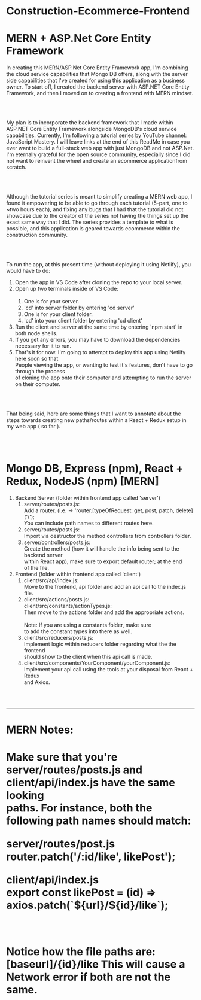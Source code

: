 # Construction-Ecommerce-Frontend

<h1>MERN + ASP.Net Core Entity Framework</h1>
<p>
In creating this MERN/ASP.Net Core Entity Framework app, I'm combining the cloud service 
capabilities that Mongo DB offers, along with the server side capabilities that I've created for 
using this application as a business owner. To start off, I created the backend server with 
ASP.NET Core Entity Framework, and then I moved on to creating a frontend with MERN mindset.
</p>

<br><br>

<p>
My plan is to incorporate the backend framework that I made within ASP.NET Core Entity Framework 
alongside MongoDB's cloud service capabilities. Currently, I'm following a tutorial series 
by YouTube channel: JavaScript Mastery. I will leave links at the end of this ReadMe in case 
you ever want to build a full-stack web app with just MongoDB and not ASP.Net. I'm eternally 
grateful for the open source community, especially since I did not want to reinvent the wheel 
and create an ecommerce applicationfrom scratch.
</p>

<br><br>

<p>
Although the tutorial series is meant to simplify creating a MERN web app, I found it empowering 
to be able to go through each tutorial (5-part, one to ~two hours each), and fixing any bugs 
that I had that the tutorial did not showcase due to the creator of the series not having the 
things set up the exact same way that I did. The series provides a template to what is possible, 
and this application is geared towards ecommerce within the construction community.
</p>

<br><br>

To run the app, at this present time (without deploying it using Netlify), you would have to do:
<p>
    <ol>
        <li>Open the app in VS Code after cloning the repo to your local server.</li>
        <li>
            Open up two terminals inside of VS Code:<br><br>
            <ol>
                <li>One is for your server.</li>
                <li>'cd' into server folder by entering 'cd server'</li>
                <li>One is for your client folder.</li>
                <li>'cd' into your client folder by entering 'cd client'</li>
            </ol>
        </li>
        <li>Run the client and server at the same time by entering 'npm start' in both node shells.</li>
        <li>If you get any errors, you may have to download the dependencies necessary for it to run.</li>
        <li>
            That's it for now. I'm going to attempt to deploy this app using Netlify here soon so that<br>
            People viewing the app, or wanting to test it's features, don't have to go through the process<br>
            of cloning the app onto their computer and attempting to run the server on their computer.
        </li>
    </ol>
</p>

<br><br>

<p>
That being said, here are some things that I want to annotate about the steps towards creating new
paths/routes within a React + Redux setup in my web app ( so far ). 
<p>

<br><br>

<h1>Mongo DB, Express (npm), React + Redux, NodeJS (npm) [MERN]</h1>
<ol>
    <li>
        Backend Server (folder within frontend app called 'server')<br>
        <ol>
            <li>
                server/routes/posts.js: <br>
                Add a router. (i.e. -> 'router.[typeOfRequest: get, post, patch, delete]('/');<br> 
                You can include path names to different routes here.
            </li>
            <li>
                server/routes/posts.js: <br>
                Import via destructor the method controllers from controllers folder.
            </li>
            <li>
                server/controllers/posts.js: <br>
                Create the method (how it will handle the info being sent to the backend server <br>
                within React app), make sure to <bold>export default router;</bold> at the end <br>
                of the file.
            </li>
        </ol>
    </li>
    <li>
        Frontend (folder within frontend app called 'client')<br>
        <ol>
            <li>
                client/src/api/index.js:<br>
                Move to the frontend, api folder and add an api call to the index.js file.
            </li>
            <li>
                client/src/actions/posts.js:<br>
                client/src/constants/actionTypes.js:<br>
                Then move to the actions folder and add the appropriate actions. <br><br>
                <bold>Note: </bold>If you are using a constants folder, make sure <br>
                to add the constant types into there as well.
            </li>
            <li>
                client/src/reducers/posts.js:<br>
                Implement logic within reducers folder regarding what the the frontend <br>
                should show to the client when this api call is made. <br>
            </li>
            <li>
                client/src/components/YourComponent/yourComponent.js:<br>
                Implement your api call using the tools at your disposal from React + Redux <br>
                and Axios.
            </li>
        </ol>
    </li>
</ol>

<br><br>

<hr>

<h1>MERN Notes:<h1>
<p>
Make sure that you're server/routes/posts.js and client/api/index.js have the same looking <br>
paths. For instance, both the following path names should match: 
<p>

<p>
server/routes/post.js<br>
router.patch('/:id/like', likePost');
</p>

<p>
client/api/index.js<br>
export const likePost = (id) => axios.patch(`${url}/${id}/like`);
</p>

<br>

<p>
Notice how the file paths are: [baseurl]/{id}/like
This will cause a Network error if both are not the same.
</p>
